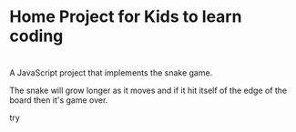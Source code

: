 # Home Project for Kids to learn coding
#
A JavaScript project that implements the snake game.

The snake will grow longer as it moves and if it hit itself of the edge of the board
then it's game over.

try


